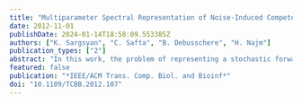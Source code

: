 ```yaml
---
title: "Multiparameter Spectral Representation of Noise-Induced Competence in Bacillus subtilis"
date: 2012-11-01
publishDate: 2024-01-14T18:58:09.553385Z
authors: ["K. Sargsyan", "C. Safta", "B. Debusschere", "H. Najm"]
publication_types: ["2"]
abstract: "In this work, the problem of representing a stochastic forward model output with respect to a large number of input parameters is considered. The methodology is applied to a stochastic reaction network of competence dynamics in Bacillus subtilis bacterium. In particular, the dependence of the competence state on rate constants of underlying reactions is investigated. We base our methodology on Polynomial Chaos (PC) spectral expansions that allow effective propagation of input parameter uncertainties to outputs of interest. Given a number of forward model training runs at sampled input parameter values, the PC modes are estimated using a Bayesian framework. As an outcome, these PC modes are described with posterior probability distributions. The resulting expansion can be regarded as an uncertain response function and can further be used as a computationally inexpensive surrogate instead of the original reaction model for subsequent analyses such as calibration or optimization studies. Furthermore, the methodology is enhanced with a classification-based mixture PC formulation that overcomes the difficulties associated with representing potentially nonsmooth input-output relationships. Finally, the global sensitivity analysis based on the multiparameter spectral representation of an observable of interest provides biological insight and reveals the most important reactions and their couplings for the competence dynamics."
featured: false
publication: "*IEEE/ACM Trans. Comp. Biol. and Bioinf*"
doi: "10.1109/TCBB.2012.107"
---
```


